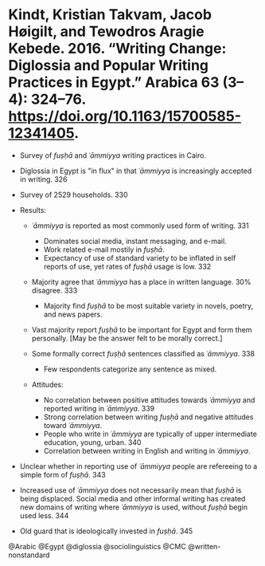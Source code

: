 # Kindt, Kristian Takvam, Jacob Høigilt, and Tewodros Aragie Kebede. 2016. “Writing Change: Diglossia and Popular Writing Practices in Egypt.” Arabica 63 (3–4): 324–76. https://doi.org/10.1163/15700585-12341405.

- Survey of *fuṣḥā* and *ʿāmmiyya* writing practices in Cairo.

- Diglossia in Egypt is "in flux" in that *ʿāmmiyya* is increasingly accepted in writing. 326

- Survey of 2529 households. 330

- Results:

  - *ʿāmmiyya* is reported as most commonly used form of writing.   331
    - Dominates social media, instant messaging, and e-mail.
    - Work related e-mail mostily in *fuṣḥā*.
    - Expectancy of use of standard variety to be inflated in self reports of use, yet rates of *fuṣḥā* usage is low. 332

  - Majority agree that *ʿāmmiyya* has a place in written language. 30% disagree. 333
    - Majority find *fuṣḥā* to be most suitable variety in novels, poetry, and news papers. 

  - Vast majority report *fuṣḥā* to be important for Egypt and form them personally. [May be the answer felt to be morally correct.]

  - Some formally correct *fuṣḥā* sentences classified as *ʿāmmiyya*. 338
    - Few respondents categorize any sentence as mixed. 

  - Attitudes:
    - No correlation between positive attitudes towards *ʿāmmiyya* and reported writing in *ʿāmmiyya*. 339
    - Strong correlation between writing *fuṣḥā* and negative attitudes toward *ʿāmmiyya*.
    - People who write in *ʿāmmiyya* are typically of upper intermediate education, young, urban. 340
    - Correlation between writing in English and writing in *ʿāmmiyya*. 

- Unclear whether in reporting use of *ʿāmmiyya* people are refereeing to a simple form of *fuṣḥā*. 343

- Increased use of *ʿāmmiyya* does not necessarily mean that *fuṣḥā* is being displaced. Social media and other informal writing has created new domains of writing where *ʿāmmiyya* is used, without *fuṣḥā* begin used less. 344

- Old guard that is ideologically invested in *fuṣḥā*. 345

@Arabic
@Egypt
@diglossia
@sociolinguistics
@CMC
@written-nonstandard
